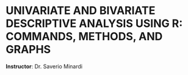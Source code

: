 # UNIVARIATE AND BIVARIATE DESCRIPTIVE ANALYSIS USING R: COMMANDS, METHODS, AND GRAPHS
**Instructor**: Dr. Saverio Minardi



